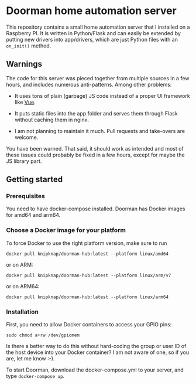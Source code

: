 # Doorman home automation server

This repository contains a small home automation server that I installed
on a Raspberry PI.
It is written in Python/Flask and can easily be extended by putting new
drivers into app/drivers, which are just Python files with an
`on_init()` method.

## Warnings

The code for this server was pieced together from multiple sources in
a few hours, and includes numerous anti-patterns. Among other problems:

- It uses tons of plain (garbage) JS code instead of a proper UI framework
  like [Vue](https://vuejs.org/).

- It puts static files into the app folder and serves them through Flask
  without caching them in nginx.

- I am not planning to maintain it much. Pull requests and take-overs are welcome.

You have been warned.
That said, it should work as intended and most of these issues could probably
be fixed in a few hours, except for maybe the JS library part.

## Getting started

### Prerequisites

You need to have docker-compose installed.
Doorman has Docker images for amd64 and arm64.

### Choose a Docker image for your platform

To force Docker to use the right platform version, make sure to run

```
docker pull knipknap/doorman-hub:latest --platform linux/amd64
```

or on ARM:

```
docker pull knipknap/doorman-hub:latest --platform linux/arm/v7
```

or on ARM64:

```
docker pull knipknap/doorman-hub:latest --platform linux/arm64
```

### Installation

First, you need to allow Docker containers to access your GPIO
pins:

```
sudo chmod a+rw /dev/gpiomem
```

Is there a better way to do this without hard-coding the
group or user ID of the host device into your Docker container?
I am not aware of one, so if you are, let me know :-).

To start Doorman, download the docker-compose.yml to your server,
and type `docker-compose up`.
